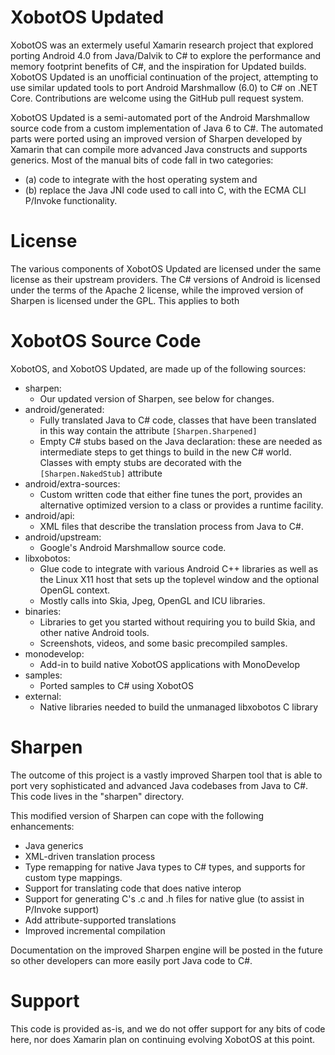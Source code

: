 XobotOS Updated
===============

XobotOS was an extermely useful Xamarin research project that explored porting Android 4.0 from Java/Dalvik to C# to explore the performance and memory footprint benefits of C#, and the inspiration for Updated builds. XobotOS Updated is an unofficial continuation of the project, attempting to use similar updated tools to port Android Marshmallow (6.0) to C# on .NET Core. Contributions are welcome using the GitHub pull request system.

XobotOS Updated is a semi-automated port of the Android Marshmallow source code from a custom implementation of Java 6 to C#.  The automated parts were ported using an improved version of Sharpen developed by Xamarin that can compile more advanced Java constructs and supports generics.  Most of the manual bits of code fall in two categories:

- (a) code to integrate with the host operating system and
- (b) replace the Java JNI code used to call into C, with the ECMA CLI P/Invoke functionality.

License
=======

The various components of XobotOS Updated are licensed under the same license as their upstream providers.  The C# versions of Android is licensed under the terms of the Apache 2 license, while the improved version of Sharpen is licensed under the GPL. This applies to both

XobotOS Source Code
===================

XobotOS, and XobotOS Updated, are made up of the following sources:

- sharpen:
	- Our updated version of Sharpen, see below for changes.
- android/generated:
	- Fully translated Java to C# code, classes that have been translated in this way contain the attribute `[Sharpen.Sharpened]`
	- Empty C# stubs based on the Java declaration: these are needed as intermediate steps to get things to build in the new C# world.  Classes with empty stubs are decorated with the `[Sharpen.NakedStub]` attribute
- android/extra-sources:
	- Custom written code that either fine tunes the port, provides an alternative optimized version to a class or provides a runtime facility.
- android/api:
	- XML files that describe the translation process from Java to C#.
- android/upstream:
	- Google's Android Marshmallow source code.
- libxobotos:
	- Glue code to integrate with various Android C++ libraries as well as the Linux X11 host that sets up the toplevel window and the optional OpenGL context.
	- Mostly calls into Skia, Jpeg, OpenGL and ICU libraries.
- binaries:
	- Libraries to get you started without requiring you to build Skia,
	  and other native Android tools.
	- Screenshots, videos, and some basic precompiled samples.
- monodevelop:
	- Add-in to build native XobotOS applications with MonoDevelop
- samples:
	- Ported samples to C# using XobotOS
- external:
	- Native libraries needed to build the unmanaged libxobotos C library

Sharpen
=======

The outcome of this project is a vastly improved Sharpen tool that is
able to port very sophisticated and advanced Java codebases from Java
to C#.   This code lives in the "sharpen" directory.

This modified version of Sharpen can cope with the following enhancements:

- Java generics
- XML-driven translation process
- Type remapping for native Java types to C# types, and supports for custom type mappings.
- Support for translating code that does native interop
- Support for generating C's .c and .h files for native glue (to assist in P/Invoke support)
- Add attribute-supported translations
- Improved incremental compilation

Documentation on the improved Sharpen engine will be posted in the
future so other developers can more easily port Java code to C#.

Support 
=======

This code is provided as-is, and we do not offer support for any bits
of code here, nor does Xamarin plan on continuing evolving XobotOS at
this point.

